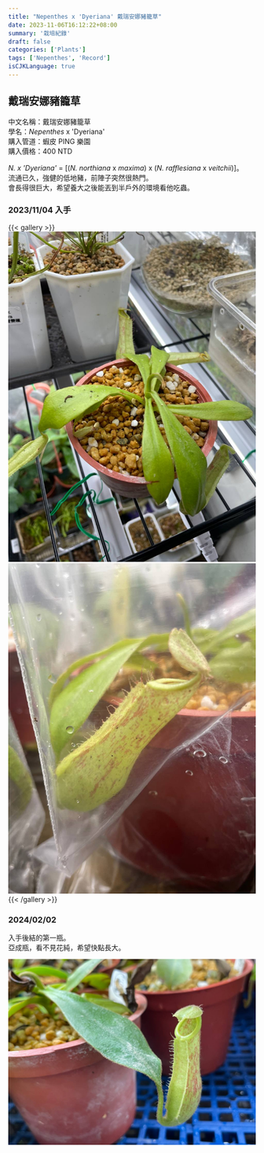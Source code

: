 ```yaml
---
title: "Nepenthes x 'Dyeriana' 戴瑞安娜豬籠草"
date: 2023-11-06T16:12:22+08:00
summary: '栽培紀錄'
draft: false
categories: ['Plants']
tags: ['Nepenthes', 'Record']
isCJKLanguage: true
---
```


## 戴瑞安娜豬籠草

中文名稱：戴瑞安娜豬籠草  
學名：*Nepenthes* x 'Dyeriana'  
購入管道：蝦皮 PING 樂園  
購入價格：400 NTD  

*N. x 'Dyeriana'* = [(*N. northiana* x *maxima*) x (*N. rafflesiana* x *veitchii*)]。  
流通已久，強健的低地豬，前陣子突然很熱門。  
會長得很巨大，希望養大之後能丟到半戶外的環境看他吃蟲。  

### 2023/11/04 入手

{{< gallery >}}
<img src="./images/2023-11-04(1).jpg" class="grid-w50">
<img src="./images/2023-11-04(2).jpg" class="grid-w50">
{{< /gallery >}}

### 2024/02/02

入手後結的第一瓶。  
亞成瓶，看不見花純，希望快點長大。  

![2024-02-02](./images/2024-02-02.jpg)
